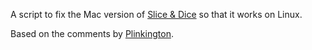A script to fix the Mac version of [Slice & Dice](https://tann.itch.io/slice-dice) so that it works on Linux.

Based on the comments by [Plinkington](https://itch.io/post/6996621).